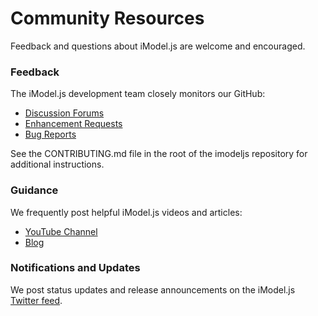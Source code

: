 # Community Resources

Feedback and questions about iModel.js are welcome and encouraged.

### Feedback

The iModel.js development team closely monitors our GitHub:

- [Discussion Forums](https://github.com/imodeljs/imodeljs/discussions)
- [Enhancement Requests](https://github.com/imodeljs/imodeljs/labels/enhancement)
- [Bug Reports](https://github.com/imodeljs/imodeljs/labels/bug)

See the CONTRIBUTING.md file in the root of the imodeljs repository for additional instructions.

### Guidance

We frequently post helpful iModel.js videos and articles:

- [YouTube Channel](https://www.youtube.com/channel/UCs4HxiWI4o4bzayG5QnxaIA/featured)
- [Blog](https://medium.com/imodeljs)

### Notifications and Updates

We post status updates and release announcements on the iModel.js [Twitter feed](https://twitter.com/imodeljs).
